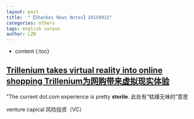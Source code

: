 ```yaml
---
layout: post
title:  "【Shanbei News Notes】20150915" 
categories: others
tags: english corpus
author: LZN
---
```


* content
{:toc}

<h2 class="head-title"><a href="http://www.shanbay.com/read/article/37042/">Trillenium takes virtual reality into online shopping Trillenium为网购带来虚拟现实体验</a></h2>
<span id="A37042P86103S71040" class="sentence">"The current dot.com experience is pretty <span class="learning-all"><strong>sterile</strong>. 此处有“枯燥无味的”意思
</span></span>

venture capical 风险投资（VC）

&nbsp;
